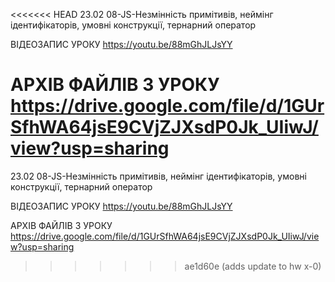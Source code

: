<<<<<<< HEAD
23.02
08-JS-Незмінність примітивів, неймінг ідентифікаторів, умовні конструкції, тернарний оператор

ВІДЕОЗАПИС УРОКУ https://youtu.be/88mGhJLJsYY

АРХІВ ФАЙЛІВ З УРОКУ https://drive.google.com/file/d/1GUrSfhWA64jsE9CVjZJXsdP0Jk_UIiwJ/view?usp=sharing
=======
23.02
08-JS-Незмінність примітивів, неймінг ідентифікаторів, умовні конструкції, тернарний оператор

ВІДЕОЗАПИС УРОКУ https://youtu.be/88mGhJLJsYY

АРХІВ ФАЙЛІВ З УРОКУ https://drive.google.com/file/d/1GUrSfhWA64jsE9CVjZJXsdP0Jk_UIiwJ/view?usp=sharing
>>>>>>> ae1d60e (adds update to  hw x-0)
